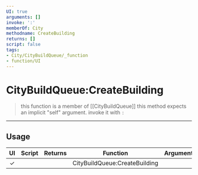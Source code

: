 ```yaml
---
UI: true
arguments: []
invoke: ':'
memberOf: City
methodname: CreateBuilding
returns: []
script: false
tags:
- City/CityBuildQueue/_function
- function/UI
---
```

# CityBuildQueue:CreateBuilding
> this function is a member of [[CityBuildQueue]]
> this method expects an implicit "self" argument. invoke it with `:`
-----
## Usage
|  UI | Script | Returns | Function | Arguments |
|:---:|:------:|-------:|:--------:|:---------|
|✓| ||CityBuildQueue:CreateBuilding||
